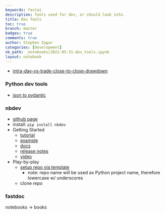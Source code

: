 ```yaml
---
keywords: fastai
description: Tools used for dev, or should look into.
title: Dev Tools
toc: true
branch: master
badges: true
comments: true
author: Stephen Zagar
categories: [development]
nb_path: _notebooks/2022-05-31-dev_tools.ipynb
layout: notebook
---
```


<!--
#################################################
### THIS FILE WAS AUTOGENERATED! DO NOT EDIT! ###
#################################################
# file to edit: _notebooks/2022-05-31-dev_tools.ipynb
-->

<div class="container" id="notebook-container">
        
<div class="cell border-box-sizing text_cell rendered"><div class="inner_cell">
<div class="text_cell_render border-box-sizing rendered_html">
<ul>
<li><a href="https://aostrading.cz/en/maximum-intra-day-vs-trade-close-to-close-drawdown/">intra-day-vs-trade-close-to-close-drawdown</a></li>
</ul>

</div>
</div>
</div>
<div class="cell border-box-sizing text_cell rendered"><div class="inner_cell">
<div class="text_cell_render border-box-sizing rendered_html">
<h3 id="Python-dev-tools">Python dev tools<a class="anchor-link" href="#Python-dev-tools"> </a></h3><ul>
<li><a href="https://jsontopydantic.com/">json to pydantic</a></li>
</ul>

</div>
</div>
</div>
<div class="cell border-box-sizing text_cell rendered"><div class="inner_cell">
<div class="text_cell_render border-box-sizing rendered_html">
<h3 id="nbdev">nbdev<a class="anchor-link" href="#nbdev"> </a></h3><ul>
<li><a href="https://github.com/fastai/nbdev">github page</a></li>
<li>install:  <code>pip install nbdev</code></li>
<li>Getting Started<ul>
<li><a href="https://nbdev.fast.ai/tutorial.html">tutorial</a></li>
<li><a href="https://nbdev.fast.ai/example.html">example</a></li>
<li><a href="https://nbdev.fast.ai/">docs</a></li>
<li><a href="https://github.com/fastai/nbdev/blob/master/CHANGELOG.md">release notes</a></li>
<li><a href="https://www.youtube.com/watch?v=9Q6sLbz37gk">video</a></li>
</ul>
</li>
<li>Play-by-play<ul>
<li><a href="https://github.com/fastai/nbdev_template/generate">setup repo via template</a><ul>
<li>note: repo name will be used as Python project name, therefore lowercase w/ underscores</li>
</ul>
</li>
<li>clone repo</li>
</ul>
</li>
</ul>

</div>
</div>
</div>
<div class="cell border-box-sizing text_cell rendered"><div class="inner_cell">
<div class="text_cell_render border-box-sizing rendered_html">
<h3 id="fastdoc">fastdoc<a class="anchor-link" href="#fastdoc"> </a></h3><p>notebooks -&gt; books</p>

</div>
</div>
</div>
</div>
 

